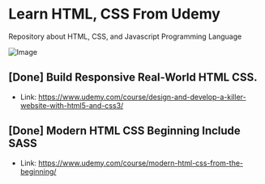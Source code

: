 # Learn HTML, CSS From Udemy

Repository about HTML, CSS, and Javascript Programming Language

![Image](https://github.com/nuhptr/html-css-javascript-learn-udemy/assets/50306963/fcb17650-bb6e-4185-80d3-4567054fc774)

## [Done] Build Responsive Real-World HTML CSS.

-  Link: https://www.udemy.com/course/design-and-develop-a-killer-website-with-html5-and-css3/

## [Done] Modern HTML CSS Beginning Include SASS

-  Link: https://www.udemy.com/course/modern-html-css-from-the-beginning/

